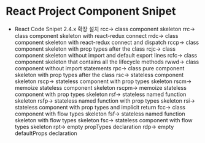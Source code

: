 # React Project Component Snipet

- React Code Snipet 2.4.x 확장 설치
  rcc→ class component skeleton
  rrc→ class component skeleton with react-redux connect
  rrdc→ class component skeleton with react-redux connect and dispatch
  rccp→ class component skeleton with prop types after the class
  rcjc→ class component skeleton without import and default export lines
  rcfc→ class component skeleton that contains all the lifecycle methods
  rwwd→ class component without import statements
  rpc→ class pure component skeleton with prop types after the class
  rsc→ stateless component skeleton
  rscp→ stateless component with prop types skeleton
  rscm→ memoize stateless component skeleton
  rscpm→ memoize stateless component with prop types skeleton
  rsf→ stateless named function skeleton
  rsfp→ stateless named function with prop types skeleton
  rsi→ stateless component with prop types and implicit return
  fcc→ class component with flow types skeleton
  fsf→ stateless named function skeleton with flow types skeleton
  fsc→ stateless component with flow types skeleton
  rpt→ empty propTypes declaration
  rdp→ empty defaultProps declaration

